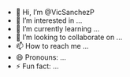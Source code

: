 - 👋 Hi, I’m @VicSanchezP
- 👀 I’m interested in ...
- 🌱 I’m currently learning ...
- 💞️ I’m looking to collaborate on ...
- 📫 How to reach me ...
- 😄 Pronouns: ...
- ⚡ Fun fact: ...

<!---
VicSanchezP/VicSanchezP is a ✨ special ✨ repository because its `README.md` (this file) appears on your GitHub profile.
You can click the Preview link to take a look at your changes.
--->
